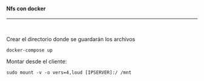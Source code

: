 #### Nfs con docker
---

<br>

Crear el directorio donde se guardarán los archivos


``` docker-compose up  ```

Montar desde el cliente:

``` sudo mount -v -o vers=4,loud [IPSERVER]:/ /mnt  ```







